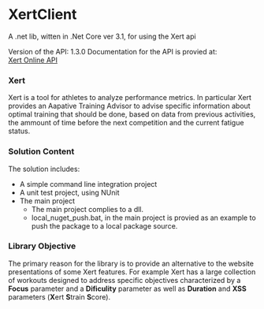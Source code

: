# XertClient
A .net lib, witten in .Net Core ver 3.1, for using the Xert api

Version of the API: 1.3.0
Documentation for the API is provied at:     
[Xert Online API](https://www.xertonline.com/API.html?fbclid=IwAR1sOg8XLDL44WyaeNVzbRA0V9JxfK879dBai3Y5KBCupw88HS1lXWC2xT0)

### Xert
Xert is a tool for athletes to analyze performance metrics. In particular Xert provides an Aapative Training Advisor to advise specific information
about optimal training that should be done, based on data from previous activities, the ammount of time before the next competition and the current
fatigue status.

### Solution Content
The solution includes:
- A simple command line integration project
- A unit test project, using NUnit 
- The main project  
  - The main project complies to a dll. 
  - local_nuget_push.bat, in the main project is provied as an example to push the package to a local package source.

### Library Objective
The primary reason for the library is to provide an alternative to the website presentations of some Xert features. For example Xert has a large collection of workouts designed
to address specific objectives characterized by a **Focus** parameter and a **Dificulity** parameter as well as **Duration** and **XSS** parameters (**X**ert **S**train **S**core). 


